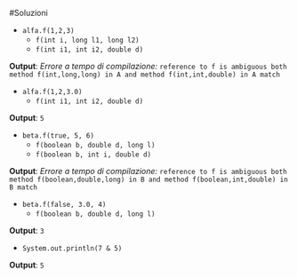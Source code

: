 #Soluzioni

- `alfa.f(1,2,3)`
  * `f(int i, long l1, long l2)`
  * `f(int i1, int i2, double d)`

**Output**: *Errore a tempo di compilazione:* `reference to f is ambiguous both method f(int,long,long) in A and method f(int,int,double) in A match`

- `alfa.f(1,2,3.0)`
  * `f(int i1, int i2, double d)`

 **Output**: `5`

 - `beta.f(true, 5, 6)`
   * `f(boolean b, double d, long l)`
   * `f(boolean b, int i, double d)`

**Output**: *Errore a tempo di compilazione:* `reference to f is ambiguous both method f(boolean,double,long) in B and method f(boolean,int,double) in B match`

- `beta.f(false, 3.0, 4)`
  * `f(boolean b, double d, long l)`

**Output**: `3`

- `System.out.println(7 & 5)`

**Output**: `5`